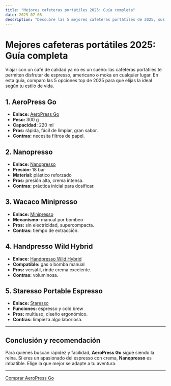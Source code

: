```yaml
---
title: "Mejores cafeteras portátiles 2025: Guía completa"
date: 2025-07-08
description: "Descubre las 5 mejores cafeteras portátiles de 2025, sus características y recomendaciones para nómadas digitales."
---
```


# Mejores cafeteras portátiles 2025: Guía completa

Viajar con un café de calidad ya no es un sueño: las cafeteras portátiles te permiten disfrutar de espresso, americano o moka en cualquier lugar. En esta guía, comparo las 5 opciones top de 2025 para que elijas la ideal según tu estilo de vida.

## 1. AeroPress Go
- **Enlace:** [AeroPress Go](https://www.amazon.es/dp/B08FJBJGVV/?tag=websonly-21)  
- **Peso:** 300 g  
- **Capacidad:** 220 ml  
- **Pros:** rápida, fácil de limpiar, gran sabor.  
- **Contras:** necesita filtros de papel.

## 2. Nanopresso
- **Enlace:** [Nanopresso](https://www.amazon.es/dp/B07MNL4TZ5/?tag=websonly-21)  
- **Presión:** 18 bar  
- **Material:** plástico reforzado  
- **Pros:** presión alta, crema intensa.  
- **Contras:** práctica inicial para dosificar.

## 3. Wacaco Minipresso
- **Enlace:** [Minipresso](https://www.amazon.es/dp/B00BM38VZY/?tag=websonly-21)  
- **Mecanismo:** manual por bombeo  
- **Pros:** sin electricidad, supercompacta.  
- **Contras:** tiempo de extracción.

## 4. Handpresso Wild Hybrid
- **Enlace:** [Handpresso Wild Hybrid](https://www.amazon.es/dp/B00FYT6RCM/?tag=websonly-21)  
- **Compatible:** gas o bomba manual  
- **Pros:** versátil, rinde crema excelente.  
- **Contras:** voluminosa.

## 5. Staresso Portable Espresso
- **Enlace:** [Staresso](https://www.amazon.es/dp/B07S7JBBCP/?tag=websonly-21)  
- **Funciones:** espresso y cold brew  
- **Pros:** multiuso, diseño ergonómico.  
- **Contras:** limpieza algo laboriosa.

---

## Conclusión y recomendación

Para quienes buscan rapidez y facilidad, **AeroPress Go** sigue siendo la reina. Si eres un apasionado del espresso con crema, **Nanopresso** es imbatible. Elige la que mejor se adapte a tu aventura.

---

[Comprar AeroPress Go](https://www.amazon.es/dp/B08FJBJGVV/?tag=websonly-21)  

